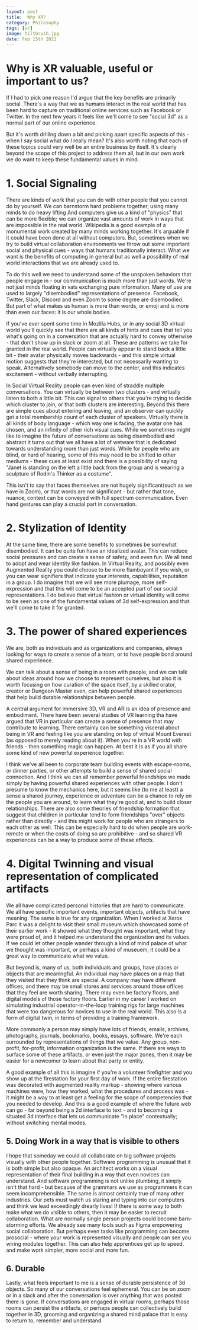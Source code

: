 ```yaml
---
layout: post
title:  Why XR?
category: Philosophy
tags: [xr]
image: tiltbrush.jpg
date: Feb 15th 2021
---
```


# Why is XR valuable, useful or important to us?

If I had to pick one reason I'd argue that the key benefits are primarily social. There's a way that we as humans interact in the real world that has been hard to capture on traditional online services such as Facebook or Twitter. In the next few years it feels like we'll come to see "social 3d" as a normal part of our online experience.

But it's worth drilling down a bit and picking apart specific aspects of this - when I say social what do I really mean? It's also worth noting that each of these topics could very well be an entire business by itself. It's clearly beyond the scope of this project to address them all, but in our own work we do want to keep these fundamental values in mind.

# 1. Social Signaling

There are kinds of work that you can do with other people that you cannot do by yourself. We can barnstorm hard problems together, using many minds to do heavy lifting And computers give us a kind of "physics" that can be more flexible; we can organize vast amounts of work in ways that are impossible in the real world. Wikipedia is a good example of a monumental work created by many minds working together. It's arguable if it could have been done at all without computers. But, sometimes when we try to build virtual collaboration environments we throw out some important social and physical cues - ways that humans traditionally interact. What we want is the benefits of computing in general but as well a possibility of real world interactions that we are already used to.

To do this well we need to understand some of the unspoken behaviors that people engage in - our communication is much more than just words. We're not just minds
floating in vats exchanging pure information. Many of use are used to largely "disembodied" representations of presence. Facebook, Twitter, Slack, Discord and even Zoom to some degree are disembodied. But part of what makes us human is more than words, or emoji and is more than even our faces: it is our whole bodies.

If you've ever spent some time in Mozilla Hubs, or in any social 3D virtual world you'll quickly see that there are all kinds of hints and cues that tell you what's going on in a conversation that are actually hard to convey otherwise - that don't show up in slack or zoom at all. These are patterns we take for granted in the real world. People can virtually appear to stand back a little bit - their avatar physically moves backwards - and this simple virtual motion suggests that they're interested, but not necessarily wanting to speak. Alternatively somebody can move to the center, and this indicates excitement - without verbally interrupting.

In Social Virtual Reality people can even kind of straddle multiple conversations. You can virtually be between two clusters - and virtually listen to both a little bit. This can signal to others that you're trying to decide which cluster to join, or that both clusters are interesting. Beyond this there are simple cues about entering and leaving, and an observer can quickly get a total membership count of each cluster of speakers. Virtually there is all kinds of body language - which way one is facing, the avatar one has chosen, and an infinity of other rich visual cues. While we sometimes might like to imagine the future of conversations as being disembodied and abstract it turns out that we all have a lot of wetware that is dedicated towards understanding more than just words. While for people who are blind, or hard of hearing, some of this may need to be shifted to other mediums - these cues at least exist and there is a possibility of saying "Janet is standing on the left a little back from the group and is wearing a sculpture of Rodin's Thinker as a costume".

This isn't to say that faces themselves are not hugely significant(such as we have in Zoom), or that words are not significant - but rather that tone, nuance, context can be conveyed with full spectrum communication. Even hand gestures can play a crucial part in conversation.

# 2. Stylization of Identity

At the same time, there are some benefits to sometimes be somewhat disembodied. It can be quite fun have an idealized avatar. This can reduce social pressures and can create a sense of safety, and even fun. We all tend to adopt and wear identity like fashion. In Virtual Reality, and possibly even Augmented Reality you could choose to be more flamboyant if you wish, or you can wear signifiers that indicate your interests, capabilities, reputation in a group. I do imagine that we will see more plumage, more self-expression and that this will come to be an accepted part of our social representations. I do believe that virtual fashion or
virtual identity will come to be seen as one of the fundamental values of 3d self-expression and that we'll come to take it for granted.

# 3. The power of shared experiences

We are, both as individuals and as organizations and companies, always looking for ways to create a sense of a team, or to have people bond around shared experience.

We can talk about a sense of being in a room with people, and we can talk about ideas around how we choose to represent ourselves, but also it is worth focusing on how curation of the space itself, by a skilled orator, creator or Dungeon Master even, can help powerful shared experiences that help build durable relationships between people.

A central argument for immersive 3D, VR and AR is an idea of presence and embodiment. There have been several studies of VR learning tha have argued that VR in particular can create a sense of presence that may contribute to learning. There certainly can be something visceral about being in VR and feeling like you are standing on top of virtual Mount Everest (as opposed to merely reading about it). When you're in a VR world *with* friends - then something magic can happen. At best it is as if you all share some kind of new powerful experience together.

I think we've all been to corporate team building events with escape-rooms, or dinner parties, or other attempts to build a sense of shared social connection. And I think we can all remember powerful friendships we made simply by having powerful shared experiences with other people. I don't presume to know the mechanics here, but it seems like (to me at least) a sense a shared journey, experience or adventure can be a chance to rely on the people you are around, to learn what they're good at, and to build closer relationships. There are also some theories of friendship formation that suggest that children in particular tend to form friendships "over" objects rather than directly - and this might work for people who are strangers to each other as well. This can be especially hard to do when people are work-remote or when the costs of doing so are prohibitive - and so shared VR experiences can be a way to produce some of these effects.

# 4. Digital Twinning and visual representation of complicated artifacts

We all have complicated personal histories that are hard to communicate. We all have specific important events, important objects, artifacts that have meaning. The same is true for any organization. When I worked at Xerox Parc it was a delight to visit their small museum which showcased some of their earlier work - it showed what they thought was important, what they were proud of, and it helped me understand the organization and its values. If we could let other people wander through a kind of mind palace of what we thought was important, or perhaps a kind of museuem, it could be a great way to communicate what we value.

But beyond is, many of us, both individuals and groups, have places or objects that are meaningful. An individual may have places on a map that they visited that
they think are special. A company may have different offices, and there may be small stores and services around those offices that they feel are worth sharing. There may even be factory floors, and digital models of those factory floors. Earlier in my career I worked on simulating industrial operator-in-the-loop training rigs for large machines that were too dangerous for novices to use in the real world. This also is a form of digital twin; in terms of providing a training framework.

More commonly a person may simply have lots of friends, emails, archives, photographs, journals, bookmarks, books, essays, software. We're each surrounded by representations of things that we value. Any group, non-profit, for-profit, information organization is the same. If there are ways to surface some of these artifacts, or even just the major zones, then it may be easier for a newcomer to learn about that party or entity.

A good example of all this is imagine if you're a volunteer firefighter and you show up at the firestation for your first day of work. If the entire firestation was decorated with augmented reality markup - showing where various machines were, how they worked, what the procedures and process was - it might be a way to at least get a feeling for the scope of competencies that you needed to develop. And this is a good example of where the future web can go - far beyond being a 2d interface to text - and to becoming a situated 3d interface that lets us communicate "in place" contextually; without switching mental modes.

## 5. Doing Work in a way that is visible to others

I hope that someday we could all collaborate on big software projects visually with other people together. Software programming is unusual that it is both simple but also opaque. An architect works on a visual representation of their final building in a way that even novices can understand. And software programming is not unlike plumbing, it simply isn't that hard - but because of the grammars we use as programmers it can seem incomprehensible. The same is almost certainly true of many other industries. Our pets must watch us staring and typing into our computers and think we lead exceedingly drearly lives! If there is some way to both make what we do visible to others, then it may be easier to recruit collaboration. What are normally single person projects could become barn-storming efforts. We already see many tools such as Figma empowering social collaboration. But perhaps even tasks like programming can become prosocial - where your work is represented visually and people can see you wiring modules together. This can also help apprentices get up to speed, and make work simpler, more social and more fun.

## 6. Durable

Lastly, what feels important to me is a sense of durable persistence of 3d objects. So many of our conversations feel ephemeral. You can be on zoom or in a slack and after the conversation is over anything that was posted there is gone. If conversations are engaged in virtual rooms, perhaps those rooms can persist the artifacts, or perhaps people can collectively build together in 3D, grooming and organizing a shared mind palace that is easy to return to, remember and understand.


